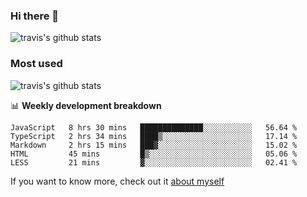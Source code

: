 ### Hi there 👋

<!--
**HondryTravis/HondryTravis** is a ✨ _special_ ✨ repository because its `README.md` (this file) appears on your GitHub profile.

Here are some ideas to get you started:

- 🔭 I’m currently working on ...
- 🌱 I’m currently learning ...
- 👯 I’m looking to collaborate on ...
- 🤔 I’m looking for help with ...
- 💬 Ask me about ...
- 📫 How to reach me: ...
- 😄 Pronouns: ...
- ⚡ Fun fact: ...
-->

![travis's github stats](https://github-readme-stats.vercel.app/api?username=HondryTravis&hide=stars)
### Most used
![travis's github stats](https://github-readme-stats.anuraghazra1.vercel.app/api/top-langs/?username=HondryTravis&layout=compact&hide_title=true)

📊 **Weekly development breakdown**

<!--START_SECTION:waka-->
```text
JavaScript   8 hrs 30 mins   ██████████████░░░░░░░░░░░   56.64 % 
TypeScript   2 hrs 34 mins   ████▒░░░░░░░░░░░░░░░░░░░░   17.14 % 
Markdown     2 hrs 15 mins   ███▓░░░░░░░░░░░░░░░░░░░░░   15.02 % 
HTML         45 mins         █▒░░░░░░░░░░░░░░░░░░░░░░░   05.06 % 
LESS         21 mins         ▓░░░░░░░░░░░░░░░░░░░░░░░░   02.41 % 
```
<!--END_SECTION:waka-->

If you want to know more, check out it [about myself](https://hondrytravis.github.io/)
